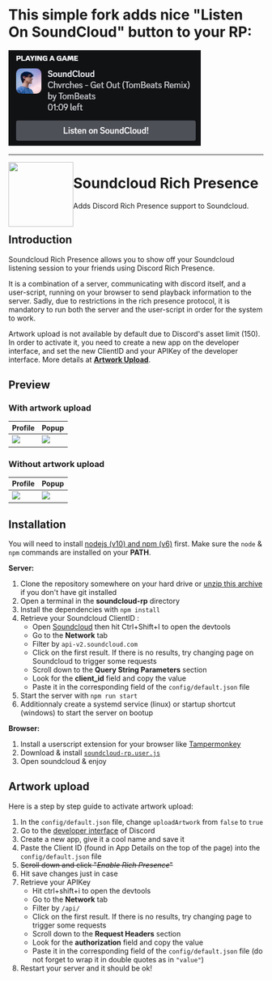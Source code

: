 # **This simple fork adds nice "Listen On SoundCloud" button to your RP:**

![1677121769298](doc/preview-rpc-with-button.png)


---

<img src="assets/default.png?raw=true" width="128" height="128" align="left">
<h1>Soundcloud Rich Presence</h1>
Adds Discord Rich Presence support to Soundcloud.
<br><br>

## Introduction

Soundcloud Rich Presence allows you to show off your Soundcloud listening session to your friends using Discord Rich Presence.

It is a combination of a server, communicating with discord itself, and a user-script, running on your browser to send playback information to the server. Sadly, due to restrictions in the rich presence protocol, it is mandatory to run both the server and the user-script in order for the system to work.

Artwork upload is not available by default due to Discord's asset limit (150). In order to activate it, you need to create a new app on the developer interface, and set the new ClientID and your APIKey of the developer interface. More details at **[Artwork Upload](#artwork-upload)**.

## Preview

### With artwork upload

| Profile                                     | Popup                                     |
| ------------------------------------------- | ----------------------------------------- |
| ![](doc/preview-artwork-profile.png?raw=true) | ![](doc/preview-artwork-popup.png?raw=true) |

### Without artwork upload

| Profile                                        | Popup                                        |
| ---------------------------------------------- | -------------------------------------------- |
| ![](doc/preview-no-artwork-profile.png?raw=true) | ![](doc/preview-no-artwork-popup.png?raw=true) |

## Installation

You will need to install [nodejs (v10) and npm (v6)](https://nodejs.org/en/download/current/) first. Make sure the `node` & `npm` commands are installed on your **PATH**.

**Server:**

1. Clone the repository somewhere on your hard drive or [unzip this archive](https://github.com/demaisj/soundcloud-rp/archive/master.zip) if you don't have git installed
2. Open a terminal in the **soundcloud-rp** directory
3. Install the dependencies with `npm install`
4. Retrieve your Soundcloud ClientID :
   - Open [Soundcloud](https://soundcloud.com/) then hit Ctrl+Shift+I to open the devtools
   - Go to the **Network** tab
   - Filter by `api-v2.soundcloud.com`
   - Click on the first result. If there is no results, try changing page on Soundcloud to trigger some requests
   - Scroll down to the **Query String Parameters** section
   - Look for the **client_id** field and copy the value
   - Paste it in the corresponding field of the `config/default.json` file
5. Start the server with `npm run start`
6. Additionnaly create a systemd service (linux) or startup shortcut (windows) to start the server on bootup

**Browser:**

1. Install a userscript extension for your browser like [Tampermonkey](https://tampermonkey.net/)
2. Download & install [`soundcloud-rp.user.js`](soundcloud-rp.user.js?raw=true)
3. Open soundcloud & enjoy

## Artwork upload

Here is a step by step guide to activate artwork upload:

1. In the `config/default.json` file, change `uploadArtwork` from `false` to `true`
2. Go to the [developer interface](https://discordapp.com/developers/applications/me) of Discord
3. Create a new app, give it a cool name and save it
4. Paste the Client ID (found in App Details on the top of the page) into the `config/default.json` file
5. ~~Scroll down and click "*Enable Rich Presence*"~~
6. Hit save changes just in case
7. Retrieve your APIKey
   - Hit ctrl+shift+i to open the devtools
   - Go to the **Network** tab
   - Filter by `/api/`
   - Click on the first result. If there is no results, try changing page to trigger some requests
   - Scroll down to the **Request Headers** section
   - Look for the **authorization** field and copy the value
   - Paste it in the corresponding field of the `config/default.json` file (do not forget to wrap it in double quotes as in `"value"`)
8. Restart your server and it should be ok!
